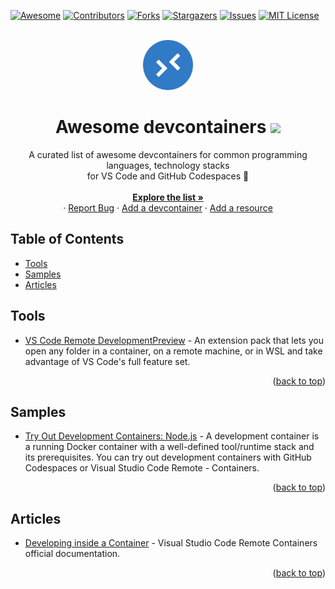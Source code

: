 <div id="top"></div>

[![Awesome][awesome-shield]][awesome-url]
[![Contributors][contributors-shield]][contributors-url]
[![Forks][forks-shield]][forks-url]
[![Stargazers][stars-shield]][stars-url]
[![Issues][issues-shield]][issues-url]
[![MIT License][license-shield]][license-url]

<br />
<div align="center">
  <a href="https://github.com/manekinekko/awesome-devcontainers">
    <img src="images/logo.png" alt="Logo" width="80" height="80">
  </a>

  <h1 align="center">Awesome devcontainers <a href="https://awesome.re" target="__blank"><img src="https://awesome.re/badge-flat2.svg"/></a> </h1>

  <p align="center">
    A curated list of awesome devcontainers for common programming languages, technology stacks <br />for VS Code and GitHub Codespaces 🚀
    <br />
    <br />
    <a href="https://github.com/manekinekko/awesome-devcontainers"><strong>Explore the list »</strong></a>
    <br />
    ·
    <a href="https://github.com/manekinekko/awesome-devcontainers/issues">Report Bug</a>
    ·
    <a href="https://github.com/manekinekko/awesome-devcontainers/issues">Add a devcontainer</a>
    ·
    <a href="https://github.com/manekinekko/awesome-devcontainers/issues">Add a resource</a>
  </p>
</div>


## Table of Contents

- [Tools](#tools)
- [Samples](#samples)
- [Articles](#articles)

## Tools

- [VS Code Remote DevelopmentPreview](https://marketplace.visualstudio.com/items?itemName=ms-vscode-remote.vscode-remote-extensionpack) - An extension pack that lets you open any folder in a container, on a remote machine, or in WSL and take advantage of VS Code's full feature set.

<p align="right">(<a href="#top">back to top</a>)</p>

## Samples

- [Try Out Development Containers: Node.js](https://github.com/microsoft/vscode-remote-try-node) - A development container is a running Docker container with a well-defined tool/runtime stack and its prerequisites. You can try out development containers with GitHub Codespaces or Visual Studio Code Remote - Containers.

<p align="right">(<a href="#top">back to top</a>)</p>


## Articles

- [Developing inside a Container](https://code.visualstudio.com/docs/remote/containers) - Visual Studio Code Remote Containers official documentation.

<p align="right">(<a href="#top">back to top</a>)</p>


[awesome-shield]: https://awesome.re/badge-flat2.svg
[awesome-url]: https://awesome.re
[contributors-shield]: https://img.shields.io/github/contributors/manekinekko/awesome-devcontainers.svg?style=flat-square
[contributors-url]: https://github.com/manekinekko/awesome-devcontainers/graphs/contributors
[forks-shield]: https://img.shields.io/github/forks/manekinekko/awesome-devcontainers.svg?style=flat-square
[forks-url]: https://github.com/manekinekko/awesome-devcontainers/network/members
[stars-shield]: https://img.shields.io/github/stars/manekinekko/awesome-devcontainers.svg?style=flat-square
[stars-url]: https://github.com/manekinekko/awesome-devcontainers/stargazers
[issues-shield]: https://img.shields.io/github/issues/manekinekko/awesome-devcontainers.svg?style=flat-square
[issues-url]: https://github.com/othneildrew/manekinekko/awesome-devcontainers/issues
[license-shield]: https://img.shields.io/github/license/manekinekko/awesome-devcontainers.svg?style=flat-square
[license-url]: https://github.com/manekinekko/awesome-devcontainers/blob/main/LICENSE
